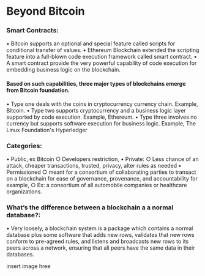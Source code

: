 # Beyond Bitcoin

### Smart Contracts:

• Bitcoin supports an optional and special feature called scripts for conditional transfer of values. 
• Ethereum Blockchain extended the scripting feature into a full-blown code execution framework called smart contract. 
• A smart contract provide the very powerful capability of code execution for embedding business logic on the blockchain. 

#### Based on such capabilities, three major types of blockchains emerge from Bitcoin foundation.

• Type one deals with the coins in cryptocurrency currency chain. Example, Bitcoin. 
• Type two supports cryptocurrency and a business logic layer supported by code execution. Example, Ethereum. 
• Type three involves no currency but supports software execution for business logic. Example, The Linux Foundation's Hyperledger


### Categories:

• Public, ex Bitcoin
	○ Developers restriction, 
• Private:
	○ Less chance of an attack, cheaper transactions, trusted, privacy, alter rules as needed
• Permissioned
	○ meant for a consortium of collaborating parties to transact on a blockchain for ease of governance, provenance, and accountability for example, 
	○ Ex: a consortium of all automobile companies or healthcare organizations. 
	
	
	
### What’s the difference between a blockchain a a normal database?:

• Very loosely, a blockchain system is a package which contains a normal database plus some software that adds new rows, validates that new rows conform to pre-agreed rules, and listens and broadcasts new rows to its peers across a network, ensuring that all peers have the same data in their databases.

insert image hree
